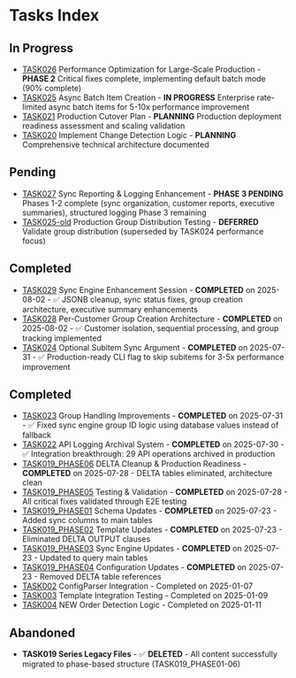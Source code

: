 # Tasks Index

## In Progress
- [TASK026](TASK026-performance-optimization.md) Performance Optimization for Large-Scale Production - **PHASE 2** Critical fixes complete, implementing default batch mode (90% complete)
- [TASK025](TASK025-async-batch-item-creation.md) Async Batch Item Creation - **IN PROGRESS** Enterprise rate-limited async batch items for 5-10x performance improvement
- [TASK021](TASK021_PRODUCTION_CUTOVER.md) Production Cutover Plan - **PLANNING** Production deployment readiness assessment and scaling validation
- [TASK020](TASK020%20-%20Implement%20Change%20Detection%20Logic.md) Implement Change Detection Logic - **PLANNING** Comprehensive technical architecture documented

## Pending
- [TASK027](TASK027-sync-reporting-logging-enhancement.md) Sync Reporting & Logging Enhancement - **PHASE 3 PENDING** Phases 1-2 complete (sync organization, customer reports, executive summaries), structured logging Phase 3 remaining
- [TASK025-old](TASK025-production-group-distribution-testing.md) Production Group Distribution Testing - **DEFERRED** Validate group distribution (superseded by TASK024 performance focus)

## Completed
- [TASK029](TASK029-sync-engine-enhancement.md) Sync Engine Enhancement Session - **COMPLETED** on 2025-08-02 - ✅ JSONB cleanup, sync status fixes, group creation architecture, executive summary enhancements
- [TASK028](TASK028-per-customer-group-creation-architecture.md) Per-Customer Group Creation Architecture - **COMPLETED** on 2025-08-02 - ✅ Customer isolation, sequential processing, and group tracking implemented
- [TASK024](TASK024-optional-subitem-sync.md) Optional Subitem Sync Argument - **COMPLETED** on 2025-07-31 - ✅ Production-ready CLI flag to skip subitems for 3-5x performance improvement

## Completed
- [TASK023](TASK023-group-handling-improvements.md) Group Handling Improvements - **COMPLETED** on 2025-07-31 - ✅ Fixed sync engine group ID logic using database values instead of fallback
- [TASK022](TASK022-api-logging-archival-system.md) API Logging Archival System - **COMPLETED** on 2025-07-30 - ✅ Integration breakthrough: 29 API operations archived in production
- [TASK019_PHASE06](TASK019_PHASE06.md) DELTA Cleanup & Production Readiness - **COMPLETED** on 2025-07-28 - DELTA tables eliminated, architecture clean
- [TASK019_PHASE05](TASK019_PHASE05.md) Testing & Validation - **COMPLETED** on 2025-07-28 - All critical fixes validated through E2E testing
- [TASK019_PHASE01](TASK019_PHASE01.md) Schema Updates - **COMPLETED** on 2025-07-23 - Added sync columns to main tables
- [TASK019_PHASE02](TASK019_PHASE02.md) Template Updates - **COMPLETED** on 2025-07-23 - Eliminated DELTA OUTPUT clauses  
- [TASK019_PHASE03](TASK019_PHASE03.md) Sync Engine Updates - **COMPLETED** on 2025-07-23 - Updated to query main tables
- [TASK019_PHASE04](TASK019_PHASE04.md) Configuration Updates - **COMPLETED** on 2025-07-23 - Removed DELTA table references
- [TASK002](TASK002%20-%20ConfigParser%20Integration%20(Real%20Database%20Connection).md) ConfigParser Integration - Completed on 2025-01-07
- [TASK003](TASK003%20-%20Template%20Integration%20Testing.md) Template Integration Testing - Completed on 2025-01-09
- [TASK004](TASK004%20-%20NEW%20Order%20Detection%20Logic%20(V2%20Tables).md) NEW Order Detection Logic - Completed on 2025-01-11

## Abandoned
- **TASK019 Series Legacy Files** - ✅ **DELETED** - All content successfully migrated to phase-based structure (TASK019_PHASE01-06)


